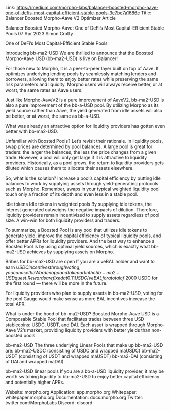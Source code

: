 Link: https://medium.com/morpho-labs/balancer-boosted-morpho-aave-one-of-defis-most-capital-efficient-stable-pools-3e7be7a1686c
Title: Balancer Boosted Morpho-Aave V2 Optimizer Article

Balancer Boosted Morpho-Aave: One of DeFi’s Most Capital-Efficient Stable Pools
07 Apr 2023
Simon Crotty

One of DeFi’s Most Capital-Efficient Stable Pools

Introducing bb-ma2-USD
We are thrilled to announce that the Boosted Morpho-Aave USD (bb-ma2-USD) is live on Balancer!

For those new to Morpho, it is a peer-to-peer layer built on top of Aave. It optimizes underlying lending pools by seamlessly matching lenders and borrowers, allowing them to enjoy better rates while preserving the same risk parameters and liquidity. Morpho users will always receive better, or at worst, the same rates as Aave users.

Just like Morpho-AaveV2 is a pure improvement of AaveV2, bb-ma2-USD is also a pure improvement of the bb-a-USD pool. By utilizing Morpho as its yield source rather than Aave, the yield generated from idle assets will also be better, or at worst, the same as bb-a-USD.

What was already an attractive option for liquidity providers has gotten even better with bb-ma2-USD.

Unfamiliar with Boosted Pools? Let’s revisit their rationale. In liquidity pools, swap prices are determined by pool balances. A large pool is great for traders: the larger the balances, the less the price changes from a given trade. However, a pool will only get large if it is attractive to liquidity providers. Historically, as a pool grows, the return to liquidity providers gets diluted which causes them to allocate their assets elsewhere.

So, what is the solution? Increase a pool’s capital efficiency by putting idle balances to work by supplying assets through yield-generating protocols such as Morpho. Remember, swaps in your typical weighted liquidity pool touch only a fraction of its depth and even less in a stable pool.

idle tokens
Idle tokens in weighted pools
By supplying idle tokens, the interest generated outweighs the negative impacts of dilution. Therefore, liquidity providers remain incentivized to supply assets regardless of pool size. A win-win for both liquidity providers and traders.

To summarize, a Boosted Pool is any pool that utilizes idle tokens to generate yield, improve the capital efficiency of typical liquidity pools, and offer better APRs for liquidity providers. And the best way to enhance a Boosted Pool is by using optimal yield sources, which is exactly what bb-ma2-USD achieves by supplying assets on Morpho.

Bribes for bb-ma2-USD are open
If you are a veBAL holder and want to earn $USDC incentives through voting, you can use the Warden app and take part in the bb-ma2-USD quest. Rewards are fixed at 0.11 USDC/veBAL for a total of ~$2000 USDC for the first round — there will be more in the future.

For liquidity providers who plan to supply assets in bb-ma2-USD, voting for the pool Gauge would make sense as more BAL incentives increase the total APR.

What is under the hood of bb-ma2-USD?
Boosted Morpho-Aave USD is a Composable Stable Pool that facilitates trades between three USD stablecoins: USDC, USDT, and DAI. Each asset is wrapped through Morpho-Aave V2’s market, providing liquidity providers with better yields than non-boosted pools.

bb-ma2-USD
The three underlying Linear Pools that make up bb-ma2-USD are:
bb-ma2-USDC (consisting of USDC and wrapped maUSDC)
bb-ma2-USDT (consisting of USDT and wrapped maUSDT)
bb-ma2-DAI (consisting of DAI and wrapped maDAI)

bb-ma2-USD linear pools
If you are a bb-a-USD liquidity provider, it may be worth switching liquidity to bb-ma2-USD to enjoy better capital efficiency and potentially higher APRs.

Website: morpho.org
Application: app.morpho.org
Whitepaper: whitepaper.morpho.org
Documentation: docs.morpho.org
Twitter: twitter.com/MorphoLabs
Discord: discord
